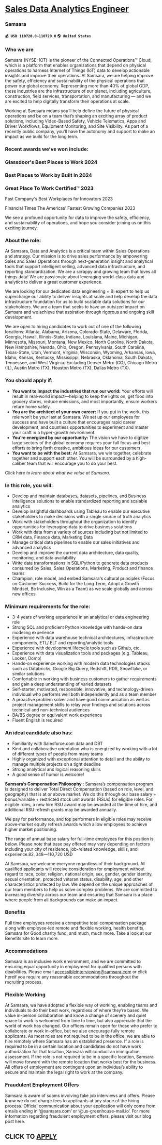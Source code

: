 # [Sales Data Analytics Engineer](https://www.remotewlb.com/apply/sales-data-analytics-engineer)  
### Samsara  
#### `💰 USD 110720.0~110720.0` `🌎 United States`  

### Who we are

Samsara (NYSE: IOT) is the pioneer of the Connected Operations™ Cloud, which is a platform that enables organizations that depend on physical operations to harness Internet of Things (IoT) data to develop actionable insights and improve their operations. At Samsara, we are helping improve the safety, efficiency and sustainability of the physical operations that power our global economy. Representing more than 40% of global GDP, these industries are the infrastructure of our planet, including agriculture, construction, field services, transportation, and manufacturing — and we are excited to help digitally transform their operations at scale.

Working at Samsara means you’ll help define the future of physical operations and be on a team that’s shaping an exciting array of product solutions, including Video-Based Safety, Vehicle Telematics, Apps and Driver Workflows, Equipment Monitoring, and Site Visibility. As part of a recently public company, you’ll have the autonomy and support to make an impact as we build for the long term.

### Recent awards we’ve won include:

### Glassdoor's Best Places to Work 2024

### Best Places to Work by Built In 2024

### Great Place To Work Certified™ 2023

Fast Company's Best Workplaces for Innovators 2023

Financial Times The Americas’ Fastest Growing Companies 2023

We see a profound opportunity for data to improve the safety, efficiency, and sustainability of operations, and hope you consider joining us on this exciting journey.

### About the role:

At Samsara, Data and Analytics is a critical team within Sales Operations and strategy. Our mission is to drive sales performance by empowering Sales and Sales Operations through next-generation insight and analytical tools that support intelligent selling, advanced data infrastructure, and reporting standardization. We are a scrappy and growing team that loves all things data! We are passionate about leveraging world-class data and analytics to deliver a great customer experience.

We are looking for our dedicated data engineering + BI expert to help us supercharge our ability to deliver insights at scale and help develop the data infrastructure foundation for us to build scalable data solutions for our stakeholders. We are a team that seeks to have an outsized impact on Samsara and we achieve that aspiration through rigorous and ongoing skill development.

We are open to hiring candidates to work out of one of the following locations: Atlanta, Alabama, Arizona, Colorado-State, Delaware, Florida, Georgia, Hawaii, Illinois-State, Indiana, Louisiana, Maine, Michigan, Minnesota, Missouri, Montana, New Mexico, North Carolina, North Dakota, New Hampshire, Nevada, Ohio, Oregon, Pennsylvania, South Carolina, Texas-State, Utah, Vermont, Virginia, Wisconsin, Wyoming, Arkansas, Iowa, Idaho, Kansas, Kentucky, Mississippi, Nebraska, Oklahoma, South Dakota, Tennessee, and West Virginia. Excluding Denver Metro (CO), Chicago Metro (IL), Austin Metro (TX), Houston Metro (TX), Dallas Metro (TX).

### You should apply if:

  *  **You want to impact the industries that run our world:** Your efforts will result in real-world impact—helping to keep the lights on, get food into grocery stores, reduce emissions, and most importantly, ensure workers return home safely.
  *  **You are the architect of your own career:** If you put in the work, this role won’t be your last at Samsara. We set up our employees for success and have built a culture that encourages rapid career development, and countless opportunities to experiment and master your craft in a hyper-growth environment.
  *  **You’re energized by our opportunity:** The vision we have to digitize large sectors of the global economy requires your full focus and best efforts to bring forth creative, ambitious ideas for our customers.
  *  **You want to be with the best:** At Samsara, we win together, celebrate together and support each other. You will be surrounded by a high-caliber team that will encourage you to do your best. 

Click here _to learn about what we value at Samsara._

### In this role, you will:

  * Develop and maintain databases, datasets, pipelines, and Business Intelligence solutions to enable standardized reporting and scalable analytics 
  * Develop insightful dashboards using Tableau to enable our executive stakeholders to make decisions with a single source of truth analytics
  * Work with stakeholders throughout the organization to identify opportunities for leveraging data to drive business solutions
  * Work with data from a variety of sources including but not limited to CRM data, Finance data, Marketing Data
  * Manage critical data pipelines to enable our sales initiatives and advanced analytics 
  * Develop and improve the current data architecture, data quality, monitoring, and data availability 
  * Write data transformations in SQL/Python to generate data products consumed by Sales, Sales Operations, Marketing, Product and finance teams 
  * Champion, role model, and embed Samsara's cultural principles (Focus on Customer Success, Build for the Long Term, Adopt a Growth Mindset, Be Inclusive, Win as a Team) as we scale globally and across new offices

### Minimum requirements for the role:

  * 3-4 years of working experience in an analytical or data engineering role 
  * Strong SQL and proficient Python knowledge with hands-on data modeling experience 
  * Experience with data warehouse technical architectures, infrastructure components, ETL/ ELT and reporting/analytic tools
  * Experience with development lifecycle tools such as Github, etc.
  * Experience with data visualization tools and packages (e.g. Tableau, Looker, Domo)
  * Hands-on experience working with modern data technologies stacks such as Databricks, Google Big Query, Redshift, RDS, Snowflake, or similar solutions 
  * Comfortable in working with business customers to gather requirements and gain a deep understanding of varied datasets 
  * Self-starter, motivated, responsible, innovative, and technology-driven individual who performs well both independently and as a team member
  * A proactive problem solver and have good communication as well as project management skills to relay your findings and solutions across technical and non-technical audiences
  * BA/BS degree or equivalent work experience
  * Fluent English is required 

### An ideal candidate also has:

  * Familiarity with Salesforce.com data and DBT
  * Kind and collaborative orientation who is energized by working with a lot of different types of people from many teams
  * Highly organized with exceptional attention to detail and the ability to manage multiple projects on a tight deadline
  * Strong analytical and logical reasoning skills
  * A good sense of humor is welcome!

 **Samsara’s Compensation Philosophy** : Samsara’s compensation program is designed to deliver Total Direct Compensation (based on role, level, and geography) that is at or above market. We do this through our base salary + bonus/variable + restricted stock unit awards (RSUs) for eligible roles. For eligible roles, a new hire RSU award may be awarded at the time of hire, and additional RSU refresh grants may be awarded annually.

We pay for performance, and top performers in eligible roles may receive above-market equity refresh awards which allow employees to achieve higher market positioning.

The range of annual base salary for full-time employees for this position is below. Please note that base pay offered may vary depending on factors including your city of residence, job-related knowledge, skills, and experience.$82,348—$110,720 USD

At Samsara, we welcome everyone regardless of their background. All qualified applicants will receive consideration for employment without regard to race, color, religion, national origin, sex, gender, gender identity, sexual orientation, protected veteran status, disability, age, and other characteristics protected by law. We depend on the unique approaches of our team members to help us solve complex problems. We are committed to increasing diversity across our team and ensuring that Samsara is a place where people from all backgrounds can make an impact.

### Benefits

Full time employees receive a competitive total compensation package along with employee-led remote and flexible working, health benefits, Samsara for Good charity fund, and much, much more. Take a look at our Benefits site to learn more.

### Accommodations

Samsara is an inclusive work environment, and we are committed to ensuring equal opportunity in employment for qualified persons with disabilities. Please email accessibleinterviewing@samsara.com or click hereif you require any reasonable accommodations throughout the recruiting process.

### Flexible Working

At Samsara, we have adopted a flexible way of working, enabling teams and individuals to do their best work, regardless of where they’re based. We value in-person collaboration and know a change of scenery and quiet space to work is welcomed from time to time, but also appreciate that the world of work has changed. Our offices remain open for those who prefer to collaborate or work in-office, but we also encourage fully remote applicants. As most roles are not required to be in the office, we are able to hire remotely where Samsara has an established presence. If a role is required to be in a certain location and candidates do not have work authorization for that location, Samsara will conduct an immigration assessment. If the role is not required to be in a specific location, Samsara will move forward with the remote location that works best for the business. All offers of employment are contingent upon an individual’s ability to secure and maintain the legal right to work at the
company.

### Fraudulent Employment Offers

Samsara is aware of scams involving fake job interviews and offers. Please know we do not charge fees to applicants at any stage of the hiring process. Official communication about your application will only come from emails ending in ‘@samsara.com’ or ‘@us-greenhouse-mail.io’. For more information regarding fraudulent employment offers, please visit our blog post here.

  
## CLICK TO [APPLY](https://www.remotewlb.com/apply/sales-data-analytics-engineer)

